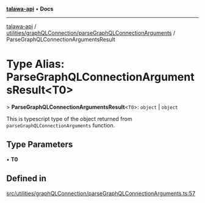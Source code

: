 [**talawa-api**](../../../../README.md) • **Docs**

***

[talawa-api](../../../../modules.md) / [utilities/graphQLConnection/parseGraphQLConnectionArguments](../README.md) / ParseGraphQLConnectionArgumentsResult

# Type Alias: ParseGraphQLConnectionArgumentsResult\<T0\>

\> **ParseGraphQLConnectionArgumentsResult**\<`T0`\>: `object` \| `object`

This is typescript type of the object returned from `parseGraphQLConnectionArguments`
function.

## Type Parameters

• **T0**

## Defined in

[src/utilities/graphQLConnection/parseGraphQLConnectionArguments.ts:57](https://github.com/PalisadoesFoundation/talawa-api/blob/67d017fd9312183a6b2bae1b160bc814f56ab5c2/src/utilities/graphQLConnection/parseGraphQLConnectionArguments.ts#L57)
